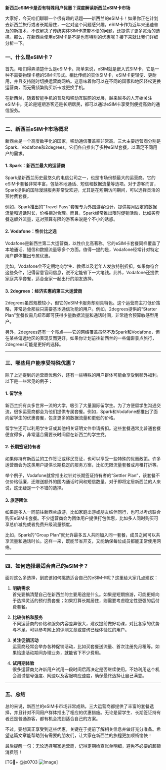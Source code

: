 **新西兰eSIM卡是否有特殊用户优惠？深度解读新西兰eSIM卡市场**

大家好，今天咱们聊聊一个很有趣的话题——新西兰的eSIM卡！如果你正在计划去新西兰旅行或者长期居住，一定对这个问题感兴趣。eSIM卡作为近年来迅速普及的新技术，不仅解决了传统实体SIM卡携带不便的问题，还提供了更多灵活的选择。那么，在新西兰使用eSIM卡是不是也有特别的优惠呢？接下来就让我们详细分析一下。

### 一、什么是eSIM卡？
首先，咱们得弄清楚什么是eSIM卡。简单来说，eSIM就是嵌入式SIM卡，它是一种不需要物理卡槽的SIM卡形式。相比传统的实体SIM卡，eSIM卡更轻便、更耐用，并且支持随时切换运营商网络。这意味着你可以在不同的国家和地区轻松更换运营商，而无需频繁购买新卡或更换手机。

在新西兰，随着智能手机的普及和移动互联网的发展，越来越多的人开始关注eSIM卡。无论是短期游客还是长期居民，都可以通过eSIM卡享受到便捷高效的通信服务。

---

### 二、新西兰eSIM卡市场概况
新西兰是一个高度数字化的国家，移动通信覆盖率非常高。三大主要运营商分别是Spark、Vodafone和2degrees。它们各自推出了多种eSIM套餐，以满足不同用户的需求。

#### 1. **Spark：新西兰最大的运营商**
Spark是新西兰历史最悠久的电信公司之一，也是市场份额最大的运营商。它的eSIM卡套餐非常丰富，包括本地通话、短信和数据流量等选项。对于游客而言，Spark提供的国际漫游服务非常受欢迎，尤其是在短期访问期间，可以选择灵活的预付费套餐。

例如，Spark推出的“Travel Pass”套餐专为外国游客设计，提供每月固定的数据流量和通话时长，价格相对合理。而且，Spark经常推出限时促销活动，比如买套餐送额外流量，这对预算有限的游客来说是个不小的诱惑。

#### 2. **Vodafone：性价比之选**
Vodafone是新西兰第二大运营商，以性价比高著称。它的eSIM卡套餐同样覆盖了本地通话、短信和数据流量等多个方面。值得一提的是，Vodafone经常针对特定用户群体推出专属优惠。

比如，Vodafone会不定期地向学生、教师以及老年人发放特别折扣。如果你符合这些条件，记得留意官网信息，说不定能省下一大笔钱。此外，Vodafone还提供家庭共享套餐，适合全家一起出行的朋友选择。

#### 3. **2degrees：经济实惠的第三大运营商**
2degrees虽然规模较小，但它的eSIM卡服务却别具特色。这个运营商主打低价策略，非常适合那些只需要基本通信功能的用户。例如，2degrees提供的“Starter Plan”套餐仅需几纽币即可获得少量数据流量和通话时间，非常适合预算敏感型用户。

另外，2degrees还有一个亮点——它的网络覆盖虽然不及Spark和Vodafone，但在某些偏远地区的表现反而更好。如果你计划前往新西兰的一些偏僻景点旅行，2degrees可能是更好的选择。

---

### 三、哪些用户能享受特殊优惠？
除了上述提到的运营商优惠外，还有一些特殊的用户群体可能会享受到额外福利。以下是一些常见的例子：

#### 1. **留学生**
新西兰拥有众多世界一流的大学，吸引了大量国际留学生。为了方便留学生沟通交流，很多运营商都会为他们提供专属套餐。例如，Spark和Vodafone都推出了面向留学生的优惠套餐，包含更多的数据流量和更低的价格。

留学生还可以利用学生证或其他相关证明文件申请折扣。这些套餐通常比普通套餐便宜得多，非常适合需要长时间留在新西兰的学生党。

#### 2. **长期签证持有者**
如果你持有新西兰的工作签证或移民签证，也可以享受一些特殊的优惠政策。许多运营商会为这类用户提供长期稳定的服务方案，比如无限流量套餐或月租打折等。

举个例子，Vodafone就曾推出过针对长期签证持有者的“Settler Plan”，该套餐不仅价格低廉，还赠送额外的国内通话时间和短信数量。对于即将定居新西兰的人来说，这无疑是一个不错的选择。

#### 3. **旅游团体**
如果是多人一同前往新西兰旅游，比如家庭出游或朋友结伴同行，也可以考虑联合购买eSIM卡套餐。不少运营商会为团体用户提供打包优惠，比如多人同时购买可享总价减免或者免费升级流量额度。

比如，Spark的“Group Plan”就允许最多五人共同加入同一套餐，成员之间可以共享流量和通话时长。这样一来，既能节省开支，又能确保每位成员都能正常使用网络。

---

### 四、如何选择最适合自己的eSIM卡？
面对这么多选择，到底该如何挑选适合自己的eSIM卡呢？这里给大家几点建议：

1. **明确需求**  
   首先要搞清楚自己在新西兰的主要用途是什么。如果是短期旅游，可能更倾向于选择灵活的预付费套餐；如果打算长期居住，则需要考虑稳定性更强的后付费套餐。

2. **比较价格和服务**  
   不同运营商的价格和服务内容差异很大，建议提前做好功课，对比各家的优势与不足。可以参考网上的评测文章或咨询已经体验过的用户。

3. **关注促销活动**  
   运营商经常会举办各种促销活动，比如买套餐送流量、首次注册免月租等。如果恰逢活动期间办理业务，就能省下不少费用。

4. **试用期体验**  
   很多运营商允许新用户试用一段时间后再决定是否继续使用。不妨利用这个机会测试信号强度、网速以及客服响应速度，确保最终选择让自己满意。

---

### 五、总结
总的来说，新西兰的eSIM卡市场非常成熟，三大运营商都提供了丰富的套餐选择，并且针对不同用户群体推出了相应的优惠措施。无论是留学生、长期签证持有者还是普通游客，都有机会找到适合自己的方案。

不过，要想真正享受到这些优惠，关键在于提前了解相关信息并做好充分准备。希望这篇文章能帮助到有需要的朋友们，让大家在新西兰的旅程更加顺畅愉快！

最后提醒一句：无论选择哪家运营商，记得定期检查账单明细，避免不必要的超额消费哦！

[TG💪+ @jx0703 ![Image](https://github.com/user-attachments/assets/dbca1d08-cadb-493c-b0ec-ad6f7a83f270)]
